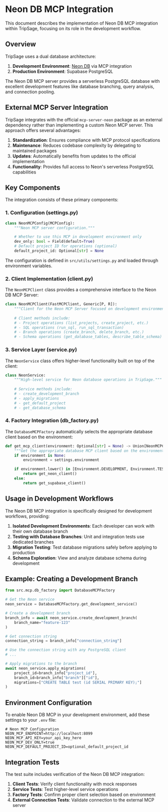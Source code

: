 # Neon DB MCP Integration

This document describes the implementation of Neon DB MCP integration within TripSage,
focusing on its role in the development workflow.

## Overview

TripSage uses a dual database architecture:

1. **Development Environment**: [Neon DB](https://neon.tech) via MCP integration
2. **Production Environment**: Supabase PostgreSQL

The Neon DB MCP server provides a serverless PostgreSQL database with excellent development
features like database branching, query analysis, and connection pooling.

## External MCP Server Integration

TripSage integrates with the official `mcp-server-neon` package as an external dependency
rather than implementing a custom Neon MCP server. This approach offers several advantages:

1. **Standardization**: Ensures compliance with MCP protocol specifications
2. **Maintenance**: Reduces codebase complexity by delegating to maintained packages
3. **Updates**: Automatically benefits from updates to the official implementation
4. **Functionality**: Provides full access to Neon's serverless PostgreSQL capabilities

## Key Components

The integration consists of these primary components:

### 1. Configuration (settings.py)

```python
class NeonMCPConfig(MCPConfig):
    """Neon MCP server configuration."""

    # Whether to use this MCP in development environment only
    dev_only: bool = Field(default=True)
    # Default project ID for operations (optional)
    default_project_id: Optional[str] = None
```

The configuration is defined in `src/utils/settings.py` and loaded through environment variables.

### 2. Client Implementation (client.py)

The `NeonMCPClient` class provides a comprehensive interface to the Neon DB MCP Server:

```python
class NeonMCPClient(FastMCPClient, Generic[P, R]):
    """Client for the Neon MCP Server focused on development environments."""
    
    # Client methods include:
    # - Project operations (list_projects, create_project, etc.)
    # - SQL operations (run_sql, run_sql_transaction)
    # - Branch operations (create_branch, delete_branch, etc.)
    # - Schema operations (get_database_tables, describe_table_schema)
```

### 3. Service Layer (service.py)

The `NeonService` class offers higher-level functionality built on top of the client:

```python
class NeonService:
    """High-level service for Neon database operations in TripSage."""
    
    # Service methods include:
    # - create_development_branch
    # - apply_migrations
    # - get_default_project
    # - get_database_schema
```

### 4. Factory Integration (db_factory.py)

The `DatabaseMCPFactory` automatically selects the appropriate database client based on
the environment:

```python
def get_mcp_client(environment: Optional[str] = None) -> Union[NeonMCPClient, SupabaseMCPClient]:
    """Get the appropriate database MCP client based on the environment."""
    if environment is None:
        environment = settings.environment

    if environment.lower() in [Environment.DEVELOPMENT, Environment.TESTING]:
        return get_neon_client()
    else:
        return get_supabase_client()
```

## Usage in Development Workflows

The Neon DB MCP integration is specifically designed for development workflows, providing:

1. **Isolated Development Environments**: Each developer can work with their own database branch
2. **Testing with Database Branches**: Unit and integration tests use dedicated branches
3. **Migration Testing**: Test database migrations safely before applying to production
4. **Schema Exploration**: View and analyze database schema during development

## Example: Creating a Development Branch

```python
from src.mcp.db_factory import DatabaseMCPFactory

# Get the Neon service
neon_service = DatabaseMCPFactory.get_development_service()

# Create a development branch
branch_info = await neon_service.create_development_branch(
    branch_name="feature-123"
)

# Get connection string
connection_string = branch_info["connection_string"]

# Use the connection string with any PostgreSQL client
# ...

# Apply migrations to the branch
await neon_service.apply_migrations(
    project_id=branch_info["project_id"],
    branch_id=branch_info["branch"]["id"],
    migrations=["CREATE TABLE test (id SERIAL PRIMARY KEY);"]
)
```

## Environment Configuration

To enable Neon DB MCP in your development environment, add these settings to your `.env` file:

```env
# Neon MCP Configuration
NEON_MCP_ENDPOINT=http://localhost:8099
NEON_MCP_API_KEY=your_api_key_here
NEON_MCP_DEV_ONLY=true
NEON_MCP_DEFAULT_PROJECT_ID=optional_default_project_id
```

## Integration Tests

The test suite includes verification of the Neon DB MCP integration:

1. **Client Tests**: Verify client functionality with mock responses
2. **Service Tests**: Test higher-level service operations
3. **Factory Tests**: Confirm proper client selection based on environment
4. **External Connection Tests**: Validate connection to the external MCP server
